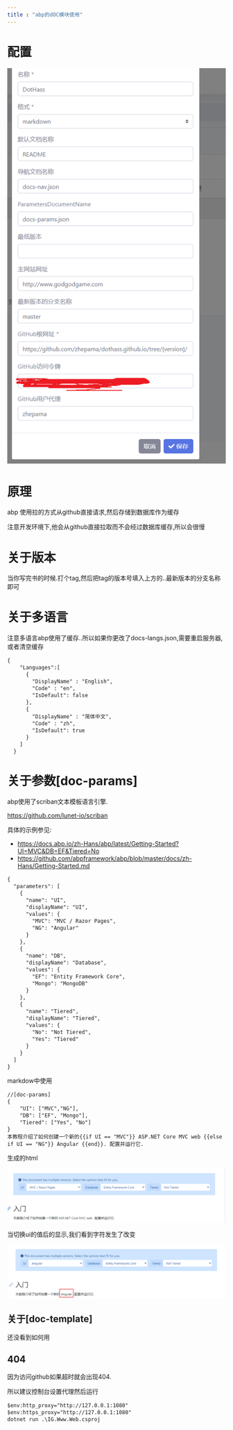 ```yaml
---
title : "abp的dOC模块使用"
---
```




# 配置

![image-20200716181126415](../../assets/images/2020-07-10-abp-doc/image-20200716181126415.png)



# 原理

abp 使用拉的方式从github直接请求,然后存储到数据库作为缓存

注意开发环境下,他会从github直接拉取而不会经过数据库缓存,所以会很慢



# 关于版本

当你写完书的时候.打个tag,然后把tag的版本号填入上方的..最新版本的分支名称即可



# 关于多语言

注意多语言abp使用了缓存..所以如果你更改了docs-langs.json,需要重启服务器,或者清空缓存

```
{
    "Languages":[
      {
        "DisplayName" : "English",
        "Code" : "en",
        "IsDefault": false
      },
      {
        "DisplayName" : "简体中文",
        "Code" : "zh",
        "IsDefault": true
      }
    ]
  }
```



# 关于参数[doc-params]

abp使用了scriban文本模板语言引擎.

https://github.com/lunet-io/scriban

具体的示例参见:

- https://docs.abp.io/zh-Hans/abp/latest/Getting-Started?UI=MVC&DB=EF&Tiered=No
- https://github.com/abpframework/abp/blob/master/docs/zh-Hans/Getting-Started.md

```
{
  "parameters": [
    {
      "name": "UI",
      "displayName": "UI",
      "values": {
        "MVC": "MVC / Razor Pages",
        "NG": "Angular"
      }
    },
    {
      "name": "DB",
      "displayName": "Database",
      "values": {
        "EF": "Entity Framework Core",
        "Mongo": "MongoDB"
      }
    },
    {
      "name": "Tiered",
      "displayName": "Tiered",
      "values": {
        "No": "Not Tiered",
        "Yes": "Tiered"
      }
    }
  ]
}
```

markdow中使用

```
//[doc-params]
{
    "UI": ["MVC","NG"],
    "DB": ["EF", "Mongo"],
    "Tiered": ["Yes", "No"]
}
本教程介绍了如何创建一个新的{{if UI == "MVC"}} ASP.NET Core MVC web {{else if UI == "NG"}} Angular {{end}}. 配置并运行它.

```

生成的html

![image-20200718164036943](../../assets/images/2020-07-10-abp-doc/image-20200718164036943.png)

当切换ui的值后的显示,我们看到字符发生了改变

![image-20200718164137023](../../assets/images/2020-07-10-abp-doc/image-20200718164137023.png)



## 关于[doc-template]

还没看到如何用



## 404

因为访问github如果超时就会出现404.

所以建议控制台设置代理然后运行

```
$env:http_proxy="http://127.0.0.1:1080"
$env:https_proxy="http://127.0.0.1:1080"
dotnet run .\IG.Www.Web.csproj
```

